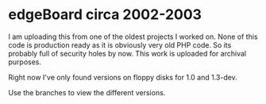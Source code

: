 # edgeBoard circa 2002-2003

I am uploading this from one of the oldest projects I worked on.  None of this code is production ready as it is obviously very old PHP code.  So its probably full of security holes by now.
This work is uploaded for archival purposes.

Right now I've only found versions on floppy disks for 1.0 and 1.3-dev.

Use the branches to view the different versions.
